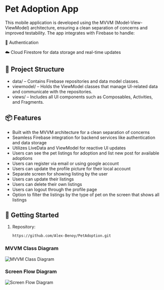 # Pet Adoption App

This mobile application is developed using the MVVM (Model-View-ViewModel) architecture, ensuring a clean separation of concerns and improved testability.
The app integrates with Firebase to handle:

🔐 Authentication

☁️ Cloud Firestore for data storage and real-time updates

## 🧱 Project Structure

- data/ – Contains Firebase repositories and data model classes.
- viewmodel/ – Holds the ViewModel classes that manage UI-related data and communicate with the repositories.
- views/ – Includes all UI components such as Composables, Activities, and Fragments.

## 📦 Features

- Built with the MVVM architecture for a clean separation of concerns
- Seamless Firebase integration for backend services like authentication and data storage
- Utilizes LiveData and ViewModel for reactive  UI updates
- Users can see the pet listings for adoption and list new post for available adoptions
- Users can register via email or using google account
- Users can update the profile picture for their local account
- Separate screen for showing listing by the user
- Users can update their listings
- Users can delete their own listings
- Users can logout through the profile page
- Option to filter the listings by the type of pet on the screen that shows all listings

## 🚀 Getting Started

1. Repository:
   ```bash
   https://github.com/Alex-Benoy/PetAdoption.git


### MVVM Class Diagram

![MVVM Class Diagram](assets/UML-Diagram.png)

### Screen Flow  Diagram

![Screen Flow Diagram](assets/Flow.png)